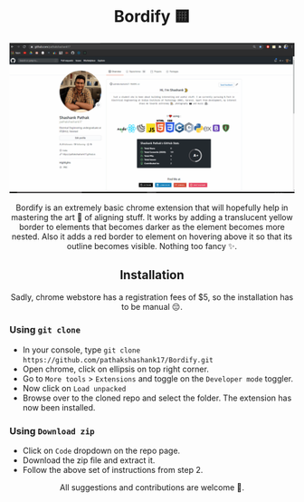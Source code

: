 <h1 align="center">Bordify 🟨</h1>
<img src="https://raw.githubusercontent.com/pathakshashank17/Bordify/master/assets/demo.gif" alt="Demo"> 

<p align="center">
    Bordify is an extremely basic chrome extension that will hopefully help in mastering the art 🎨 of aligning stuff. It works by adding a translucent yellow border to elements that becomes darker as the element becomes more nested. Also it adds a red border to element on hovering above it so that its outline becomes visible. Nothing too fancy ✨.
</p>

<h2 align="center">Installation</h2>
<p align="center">
    Sadly, chrome webstore has a registration fees of $5, so the installation has to be manual 😔.
</p>

### Using `git clone`

- In your console, type `git clone https://github.com/pathakshashank17/Bordify.git`
- Open chrome, click on ellipsis on top right corner.
- Go to `More tools` >  `Extensions` and toggle on the `Developer mode` toggler.
- Now click on `Load unpacked`
- Browse over to the cloned repo and select the folder. The extension has now been installed.

### Using `Download zip`

- Click on `Code` dropdown on the repo page.
- Download the zip file and extract it.
- Follow the above set of instructions from step 2.

<p align="center">All suggestions and contributions are welcome 🤗.</p>
